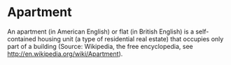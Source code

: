 # Apartment

An apartment (in American English) or flat (in British English) is a self-contained housing unit (a type of residential real estate) that occupies only part of a building (Source: Wikipedia, the free encyclopedia, see <a href="http://en.wikipedia.org/wiki/Apartment">http://en.wikipedia.org/wiki/Apartment</a>).
